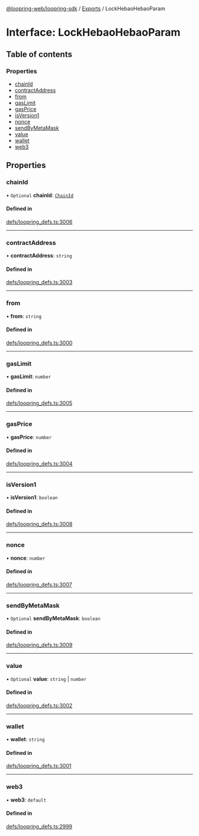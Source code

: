[@loopring-web/loopring-sdk](../README.md) / [Exports](../modules.md) / LockHebaoHebaoParam

# Interface: LockHebaoHebaoParam

## Table of contents

### Properties

- [chainId](LockHebaoHebaoParam.md#chainid)
- [contractAddress](LockHebaoHebaoParam.md#contractaddress)
- [from](LockHebaoHebaoParam.md#from)
- [gasLimit](LockHebaoHebaoParam.md#gaslimit)
- [gasPrice](LockHebaoHebaoParam.md#gasprice)
- [isVersion1](LockHebaoHebaoParam.md#isversion1)
- [nonce](LockHebaoHebaoParam.md#nonce)
- [sendByMetaMask](LockHebaoHebaoParam.md#sendbymetamask)
- [value](LockHebaoHebaoParam.md#value)
- [wallet](LockHebaoHebaoParam.md#wallet)
- [web3](LockHebaoHebaoParam.md#web3)

## Properties

### chainId

• `Optional` **chainId**: [`ChainId`](../enums/ChainId.md)

#### Defined in

[defs/loopring_defs.ts:3006](https://github.com/Loopring/loopring_sdk/blob/427d9da/src/defs/loopring_defs.ts#L3006)

___

### contractAddress

• **contractAddress**: `string`

#### Defined in

[defs/loopring_defs.ts:3003](https://github.com/Loopring/loopring_sdk/blob/427d9da/src/defs/loopring_defs.ts#L3003)

___

### from

• **from**: `string`

#### Defined in

[defs/loopring_defs.ts:3000](https://github.com/Loopring/loopring_sdk/blob/427d9da/src/defs/loopring_defs.ts#L3000)

___

### gasLimit

• **gasLimit**: `number`

#### Defined in

[defs/loopring_defs.ts:3005](https://github.com/Loopring/loopring_sdk/blob/427d9da/src/defs/loopring_defs.ts#L3005)

___

### gasPrice

• **gasPrice**: `number`

#### Defined in

[defs/loopring_defs.ts:3004](https://github.com/Loopring/loopring_sdk/blob/427d9da/src/defs/loopring_defs.ts#L3004)

___

### isVersion1

• **isVersion1**: `boolean`

#### Defined in

[defs/loopring_defs.ts:3008](https://github.com/Loopring/loopring_sdk/blob/427d9da/src/defs/loopring_defs.ts#L3008)

___

### nonce

• **nonce**: `number`

#### Defined in

[defs/loopring_defs.ts:3007](https://github.com/Loopring/loopring_sdk/blob/427d9da/src/defs/loopring_defs.ts#L3007)

___

### sendByMetaMask

• `Optional` **sendByMetaMask**: `boolean`

#### Defined in

[defs/loopring_defs.ts:3009](https://github.com/Loopring/loopring_sdk/blob/427d9da/src/defs/loopring_defs.ts#L3009)

___

### value

• `Optional` **value**: `string` \| `number`

#### Defined in

[defs/loopring_defs.ts:3002](https://github.com/Loopring/loopring_sdk/blob/427d9da/src/defs/loopring_defs.ts#L3002)

___

### wallet

• **wallet**: `string`

#### Defined in

[defs/loopring_defs.ts:3001](https://github.com/Loopring/loopring_sdk/blob/427d9da/src/defs/loopring_defs.ts#L3001)

___

### web3

• **web3**: `default`

#### Defined in

[defs/loopring_defs.ts:2999](https://github.com/Loopring/loopring_sdk/blob/427d9da/src/defs/loopring_defs.ts#L2999)

